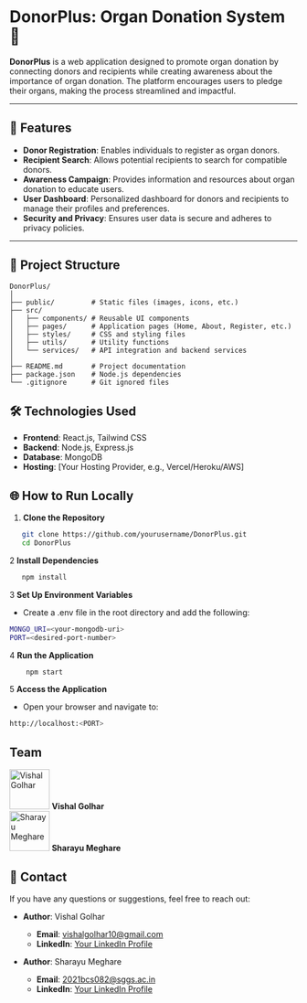 <!-- # Organ Donation System - DonorPlus

## This project will be launching very soon

## Description
The Organ Donation System is a decentralized web application designed to facilitate organ donation and transplantation. This platform allows donors to register and donate their organs, while patients can request and receive organs. This technology to ensure transparency, security, and efficiency in the organ donation process.

## Technologies
- **Node.js**: A JavaScript runtime used for building the server-side of the application, handling API requests, and communicating with the firebase.

## Features
- **Donor Registration**: Donors can register and pledge their organs.
- **Patient Requests**: Patients can request specific organs for transplantation.


## Setup and Installation
1. Clone the repository:
   ```bash
   git clone https://github.com/yourusername/organ-donation-system.git


## Team

<img src="./Team/vishal.png" alt="Vishal Golhar" height="70" width="70"> **Vishal Golhar**<br>

<img src="./Team/sharayu.png" alt="Sharayu Meghare" height="70" width="70"> **Sharayu Meghare** -->


<!-- Hiiiiiiiiiiiiiiiiiiiiiiiiiiiiiiiiiiiiiiiiiiii -->
<!-- Hi Sharu....!!!! ...>>////.. -->

# DonorPlus: Organ Donation System 🌟  

**DonorPlus** is a web application designed to promote organ donation by connecting donors and recipients while creating awareness about the importance of organ donation. The platform encourages users to pledge their organs, making the process streamlined and impactful.

---

## 🚀 Features  

- **Donor Registration**: Enables individuals to register as organ donors.  
- **Recipient Search**: Allows potential recipients to search for compatible donors.  
- **Awareness Campaign**: Provides information and resources about organ donation to educate users.  
- **User Dashboard**: Personalized dashboard for donors and recipients to manage their profiles and preferences.  
- **Security and Privacy**: Ensures user data is secure and adheres to privacy policies.

---

## 📂 Project Structure  

```plaintext
DonorPlus/
│
├── public/         # Static files (images, icons, etc.)
├── src/
│   ├── components/ # Reusable UI components
│   ├── pages/      # Application pages (Home, About, Register, etc.)
│   ├── styles/     # CSS and styling files
│   ├── utils/      # Utility functions
│   └── services/   # API integration and backend services
│
├── README.md       # Project documentation
├── package.json    # Node.js dependencies
└── .gitignore      # Git ignored files
```

 ## 🛠️ Technologies Used  

- **Frontend**: React.js, Tailwind CSS  
- **Backend**: Node.js, Express.js  
- **Database**: MongoDB  
- **Hosting**: [Your Hosting Provider, e.g., Vercel/Heroku/AWS]  

## 🌐 How to Run Locally  

1. **Clone the Repository**  
   
```bash
   git clone https://github.com/yourusername/DonorPlus.git
   cd DonorPlus
```
2 **Install Dependencies**
```bash
   npm install
```
3 **Set Up Environment Variables**
- Create a .env file in the root directory and add the following:
```bash
MONGO_URI=<your-mongodb-uri>
PORT=<desired-port-number>
```
4 **Run the Application**
```bash
    npm start
```
5 **Access the Application**
- Open your browser and navigate to:
```bash
http://localhost:<PORT>
```
## Team

<img src="./Team/vishal.png" alt="Vishal Golhar" height="70" width="70"> **Vishal Golhar**<br>
<img src="./Team/sharayu.png" alt="Sharayu Meghare" height="70" width="70"> **Sharayu Meghare** 

## 🤝 Contact  

If you have any questions or suggestions, feel free to reach out:  

- **Author**: Vishal Golhar  
  - **Email**: [vishalgolhar10@gmail.com](mailto:vishalgolhar10@gmail.com)  
  - **LinkedIn**: [Your LinkedIn Profile](https://www.linkedin.com/in/vishalgolhar/)  

- **Author**: Sharayu Meghare  
  - **Email**: [2021bcs082@sggs.ac.in](mailto:2021bcs082@sggs.ac.in)  
  - **LinkedIn**: [Your LinkedIn Profile](https://www.linkedin.com/in/sharayumeghare/)  